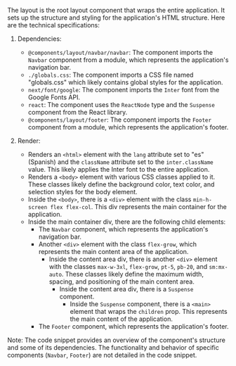 The layout is the root layout component that wraps the entire application. It sets up the structure and styling for the application's HTML structure. Here are the technical specifications:

1. Dependencies:

   - `@components/layout/navbar/navbar`: The component imports the `Navbar` component from a module, which represents the application's navigation bar.
   - `./globals.css`: The component imports a CSS file named "globals.css" which likely contains global styles for the application.
   - `next/font/google`: The component imports the `Inter` font from the Google Fonts API.
   - `react`: The component uses the `ReactNode` type and the `Suspense` component from the React library.
   - `@components/layout/footer`: The component imports the `Footer` component from a module, which represents the application's footer.

2. Render:
   - Renders an `<html>` element with the `lang` attribute set to "es" (Spanish) and the `className` attribute set to the `inter.className` value. This likely applies the Inter font to the entire application.
   - Renders a `<body>` element with various CSS classes applied to it. These classes likely define the background color, text color, and selection styles for the body element.
   - Inside the `<body>`, there is a `<div>` element with the class `min-h-screen flex flex-col`. This div represents the main container for the application.
   - Inside the main container div, there are the following child elements:
     - The `Navbar` component, which represents the application's navigation bar.
     - Another `<div>` element with the class `flex-grow`, which represents the main content area of the application.
       - Inside the content area div, there is another `<div>` element with the classes `max-w-3xl`, `flex-grow`, `pt-5`, `pb-20`, and `sm:mx-auto`. These classes likely define the maximum width, spacing, and positioning of the main content area.
         - Inside the content area div, there is a `Suspense` component.
           - Inside the `Suspense` component, there is a `<main>` element that wraps the `children` prop. This represents the main content of the application.
     - The `Footer` component, which represents the application's footer.

Note: The code snippet provides an overview of the component's structure and some of its dependencies. The functionality and behavior of specific components (`Navbar`, `Footer`) are not detailed in the code snippet.

